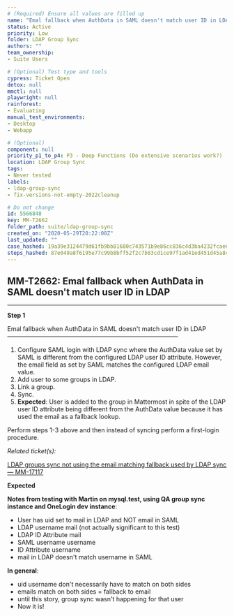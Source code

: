 ```yaml
---
# (Required) Ensure all values are filled up
name: "Emal fallback when AuthData in SAML doesn't match user ID in LDAP"
status: Active
priority: Low
folder: LDAP Group Sync
authors: ""
team_ownership: 
- Suite Users

# (Optional) Test type and tools
cypress: Ticket Open
detox: null
mmctl: null
playwright: null
rainforest: 
- Evaluating
manual_test_environments: 
- Desktop
- Webapp

# (Optional)
component: null
priority_p1_to_p4: P3 - Deep Functions (Do extensive scenarios work?)
location: LDAP Group Sync
tags: 
- Never tested
labels: 
- ldap-group-sync
- fix-versions-not-empty-2022cleanup

# Do not change
id: 5566848
key: MM-T2662
folder_path: suite/ldap-group-sync
created_on: "2020-05-29T20:22:08Z"
last_updated: ""
case_hashed: 19a39e3124479d61fb9bb81680c743571b9e86cc836c4d3ba4232fcae63915c110682105ae349e5dd2728d6af1c2f7ba
steps_hashed: 87e049a8f6195e77c99b8bff52f2c7b83cd1ce97f1ad41ed451d45a8cc0651a993160fc3cffa95c5365c4d5959a31c34
---
```


## MM-T2662: Emal fallback when AuthData in SAML doesn't match user ID in LDAP

---

**Step 1**

Emal fallback when AuthData in SAML doesn't match user ID in LDAP\
————————————————————————————

1. Configure SAML login with LDAP sync where the AuthData value set by SAML is different from the configured LDAP user ID attribute. However, the email field as set by SAML matches the configured LDAP email value.
2. Add user to some groups in LDAP.
3. Link a group.
4. Sync.
5. **Expected**: User is added to the group in Mattermost in spite of the LDAP user ID attribute being different from the AuthData value because it has used the email as a fallback lookup.

Perform steps 1-3 above and then instead of syncing perform a first-login procedure.

_Related ticket(s):_

[LDAP groups sync not using the email matching fallback used by LDAP sync — MM-17117](https://mattermost.atlassian.net/browse/MM-17117)

**Expected**

**Notes from testing with Martin on mysql.test, using QA group sync instance and OneLogin dev instance**:

- User has uid set to mail in LDAP and NOT email in SAML
- LDAP username mail (not actually significant to this test)
- LDAP ID Attribute mail
- SAML username username
- ID Attribute username
- mail in LDAP doesn't match username in SAML

**In general**:

- uid username don't necessarily have to match on both sides
- emails match on both sides = fallback to email
- until this story, group sync wasn't happening for that user
- Now it is!
